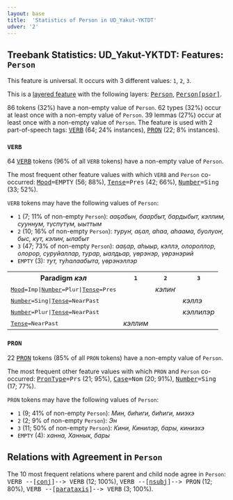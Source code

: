 ```yaml
---
layout: base
title:  'Statistics of Person in UD_Yakut-YKTDT'
udver: '2'
---
```


## Treebank Statistics: UD_Yakut-YKTDT: Features: `Person`

This feature is universal.
It occurs with 3 different values: `1`, `2`, `3`.

This is a <a href="../../u/overview/feat-layers.html">layered feature</a> with the following layers: <tt><a href="sah_yktdt-feat-Person.html">Person</a></tt>, <tt><a href="sah_yktdt-feat-Person-psor.html">Person[psor]</a></tt>.

86 tokens (32%) have a non-empty value of `Person`.
62 types (32%) occur at least once with a non-empty value of `Person`.
39 lemmas (27%) occur at least once with a non-empty value of `Person`.
The feature is used with 2 part-of-speech tags: <tt><a href="sah_yktdt-pos-VERB.html">VERB</a></tt> (64; 24% instances), <tt><a href="sah_yktdt-pos-PRON.html">PRON</a></tt> (22; 8% instances).

### `VERB`

64 <tt><a href="sah_yktdt-pos-VERB.html">VERB</a></tt> tokens (96% of all `VERB` tokens) have a non-empty value of `Person`.

The most frequent other feature values with which `VERB` and `Person` co-occurred: <tt><a href="sah_yktdt-feat-Mood.html">Mood</a></tt><tt>=EMPTY</tt> (56; 88%), <tt><a href="sah_yktdt-feat-Tense.html">Tense</a></tt><tt>=Pres</tt> (42; 66%), <tt><a href="sah_yktdt-feat-Number.html">Number</a></tt><tt>=Sing</tt> (33; 52%).

`VERB` tokens may have the following values of `Person`:

* `1` (7; 11% of non-empty `Person`): <em>ааҕабын, баарбыт, бардыбыт, кэллим, сууннум, түспүтүм, ыыттым</em>
* `2` (10; 16% of non-empty `Person`): <em>туруҥ, аҕал, аһаа, аһаама, буолуоҥ, быс, кут, кэлиҥ, ылабыт</em>
* `3` (47; 73% of non-empty `Person`): <em>ааҕар, аһыыр, кэллэ, олороллор, олорор, суруйаллар, турар, ыалдьар, үөрэнэр, үөрэнэрий</em>
* `EMPTY` (3): <em>тут, туһалаабыта, үөрэнэллэр</em>

<table>
  <tr><th>Paradigm <i>кэл</i></th><th><tt>1</tt></th><th><tt>2</tt></th><th><tt>3</tt></th></tr>
  <tr><td><tt><tt><a href="sah_yktdt-feat-Mood.html">Mood</a></tt><tt>=Imp</tt>|<tt><a href="sah_yktdt-feat-Number.html">Number</a></tt><tt>=Plur</tt>|<tt><a href="sah_yktdt-feat-Tense.html">Tense</a></tt><tt>=Pres</tt></tt></td><td></td><td><em>кэлиҥ</em></td><td></td></tr>
  <tr><td><tt><tt><a href="sah_yktdt-feat-Number.html">Number</a></tt><tt>=Sing</tt>|<tt><a href="sah_yktdt-feat-Tense.html">Tense</a></tt><tt>=NearPast</tt></tt></td><td></td><td></td><td><em>кэллэ</em></td></tr>
  <tr><td><tt><tt><a href="sah_yktdt-feat-Number.html">Number</a></tt><tt>=Plur</tt>|<tt><a href="sah_yktdt-feat-Tense.html">Tense</a></tt><tt>=NearPast</tt></tt></td><td></td><td></td><td><em>кэллилэр</em></td></tr>
  <tr><td><tt><tt><a href="sah_yktdt-feat-Tense.html">Tense</a></tt><tt>=NearPast</tt></tt></td><td><em>кэллим</em></td><td></td><td></td></tr>
</table>

### `PRON`

22 <tt><a href="sah_yktdt-pos-PRON.html">PRON</a></tt> tokens (85% of all `PRON` tokens) have a non-empty value of `Person`.

The most frequent other feature values with which `PRON` and `Person` co-occurred: <tt><a href="sah_yktdt-feat-PronType.html">PronType</a></tt><tt>=Prs</tt> (21; 95%), <tt><a href="sah_yktdt-feat-Case.html">Case</a></tt><tt>=Nom</tt> (20; 91%), <tt><a href="sah_yktdt-feat-Number.html">Number</a></tt><tt>=Sing</tt> (17; 77%).

`PRON` tokens may have the following values of `Person`:

* `1` (9; 41% of non-empty `Person`): <em>Мин, биһиги, биhиги, миэхэ</em>
* `2` (2; 9% of non-empty `Person`): <em>Эн</em>
* `3` (11; 50% of non-empty `Person`): <em>Кини, Кинилэр, бары, киниэхэ</em>
* `EMPTY` (4): <em>ханна, Ханнык, бары</em>

## Relations with Agreement in `Person`

The 10 most frequent relations where parent and child node agree in `Person`:
<tt>VERB --[<tt><a href="sah_yktdt-dep-conj.html">conj</a></tt>]--> VERB</tt> (12; 100%),
<tt>VERB --[<tt><a href="sah_yktdt-dep-nsubj.html">nsubj</a></tt>]--> PRON</tt> (12; 80%),
<tt>VERB --[<tt><a href="sah_yktdt-dep-parataxis.html">parataxis</a></tt>]--> VERB</tt> (3; 100%).

